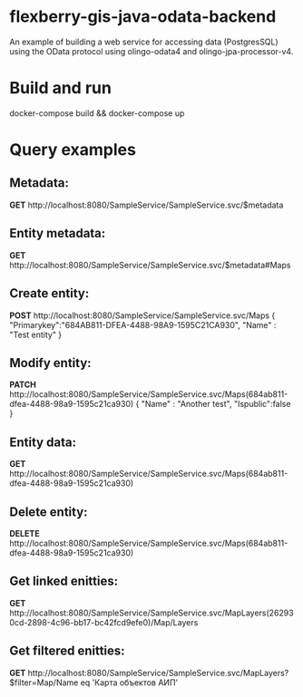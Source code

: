 # flexberry-gis-java-odata-backend
An example of building a web service for accessing data (PostgresSQL) using the OData protocol using olingo-odata4 and olingo-jpa-processor-v4.

# Build and run
docker-compose build && docker-compose up

# Query examples

## Metadata:
**GET** http://localhost:8080/SampleService/SampleService.svc/$metadata

## Entity metadata:
**GET** http://localhost:8080/SampleService/SampleService.svc/$metadata#Maps

## Create entity:
**POST** http://localhost:8080/SampleService/SampleService.svc/Maps
{
    "Primarykey":"684AB811-DFEA-4488-98A9-1595C21CA930",
    "Name" : "Test entity"
}

## Modify entity:
**PATCH** http://localhost:8080/SampleService/SampleService.svc/Maps(684ab811-dfea-4488-98a9-1595c21ca930)
{
    "Name" : "Another test",
    "Ispublic":false
}

## Entity data:
**GET** http://localhost:8080/SampleService/SampleService.svc/Maps(684ab811-dfea-4488-98a9-1595c21ca930)

## Delete entity:
**DELETE** http://localhost:8080/SampleService/SampleService.svc/Maps(684ab811-dfea-4488-98a9-1595c21ca930)

## Get linked enitties:
**GET** http://localhost:8080/SampleService/SampleService.svc/MapLayers(262930cd-2898-4c96-bb17-bc42fcd9efe0)/Map/Layers

## Get filtered enitties:
**GET** http://localhost:8080/SampleService/SampleService.svc/MapLayers?$filter=Map/Name eq 'Карта объектов АИП'

